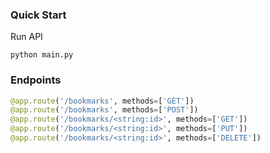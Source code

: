### Quick Start

Run API

```
python main.py
```

### Endpoints

```python
@app.route('/bookmarks', methods=['GET'])
@app.route('/bookmarks', methods=['POST'])
@app.route('/bookmarks/<string:id>', methods=['GET'])
@app.route('/bookmarks/<string:id>', methods=['PUT'])
@app.route('/bookmarks/<string:id>', methods=['DELETE'])
```
